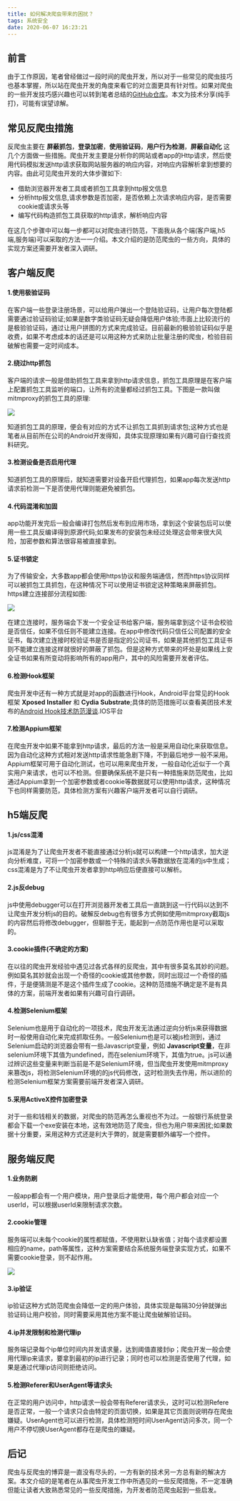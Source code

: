 ```yaml
---
title: 如何解决爬虫带来的困扰？
tags: 系统安全
date: 2020-06-07 16:23:21
---
```


## 前言

由于工作原因，笔者曾经做过一段时间的爬虫开发，所以对于一些常见的爬虫技巧也基本掌握，所以站在爬虫开发的角度来看它的对立面更具有针对性。如果对爬虫的一些开发技巧感兴趣也可以转到笔者总结的[GitHub仓库](https://github.com/zdg39/Z-Spider)。本文为技术分享(纯手打)，可能有误望谅解。

## 常见反爬虫措施

<!-- more -->

反爬虫主要在 **屏蔽抓包**，**登录加密**，**使用验证码**，**用户行为检测**，**屏蔽自动化** 这几个方面做一些措施。爬虫开发主要是分析你的网站或者app的Http请求，然后使用代码模拟发送http请求获取网站服务器的响应内容，对响应内容解析拿到想要的内容。由此可见爬虫开发的大体步骤如下:

- 借助浏览器开发者工具或者抓包工具拿到http报文信息
- 分析http报文信息,请求参数是否加密，是否依赖上次请求响应内容，是否需要cookie或请求头等
- 编写代码构造抓包工具获取的http请求，解析响应内容

在这几个步骤中可以每一步都可以对爬虫进行防范，下面我从各个端(客户端,h5端,服务端)可以采取的方法一一介绍。本文介绍的是防范爬虫的一些方向，具体的实现方案还需要开发者深入调研。

## 客户端反爬

#### 1.使用极验证码

在客户端一些登录注册场景，可以给用户弹出一个登陆验证码，让用户每次登陆都需要通过验证码验证;如果是数字类验证码无疑会降低用户体验;市面上比较流行的是极验验证码，通过让用户拼图的方式来完成验证。目前最新的极验验证码似乎是收费，如果不考虑成本的话还是可以用这种方式来防止批量注册的爬虫，检验目前破解也需要一定时间成本。

#### 2.绕过http抓包

客户端的请求一般是借助抓包工具来拿到http请求信息，抓包工具原理是在客户端上配置抓包工具监听的端口，让所有的流量都经过抓包工具。下图是一款叫做mitmproxy的抓包工具的原理:

![](/images/spider/mitmproxy.jpg)

知道抓包工具的原理，便会有对应的方式不让抓包工具抓到请求包;这种方式也是笔者从目前所在公司的Android开发得知，具体实现原理如果有兴趣可自行查找资料研究。

#### 3.检测设备是否启用代理

知道抓包工具的原理后，就知道需要对设备开启代理抓包，如果app每次发送http请求前检测一下是否使用代理则能避免被抓包。

#### 4.代码混淆和加固

app功能开发完后一般会编译打包然后发布到应用市场，拿到这个安装包后可以使用一些工具反编译得到原源代码;如果发布的安装包未经过处理这会带来很大风险，加密参数和算法很容易被直接拿到。

#### 5.证书锁定

为了传输安全，大多数app都会使用https协议和服务端通信，然而https协议同样可以被抓包工具抓包，在这种情况下可以使用证书锁定这种策略来屏蔽抓包。https建立连接部分流程如图:

![](/images/spider/ssl.png)

在建立连接时，服务端会下发一个安全证书给客户端，服务端拿到这个证书会校验是否信任，如果不信任则不能建立连接。在app中修改代码只信任公司配置的安全证书，每次建立连接时校验证书是否是指定的公司证书，如果是其他抓包工具证书则不能建立连接这样就很好的屏蔽了抓包。但是这种方式带来的坏处是如果线上安全证书如果有所变动将影响所有的app用户，其中的风险需要开发者评估。

#### 6.检测Hook框架

爬虫开发中还有一种方式就是对app的函数进行Hook，Android平台常见的Hook框架 **Xposed Installer** 和 **Cydia Substrate**;具体的防范措施可以查看美团技术发布的[Android Hook技术防范漫谈](https://tech.meituan.com/2018/02/02/android-anti-hooking.html).IOS平台

#### 7.检测Appium框架

在爬虫开发中如果不能拿到http请求，最后的方法一般是采用自动化来获取信息。因为自动化这种方式相对发送http请求性能急剧下降，不到最后地步一般不采用。Appium框架可用于自动化测试，也可以用来爬虫开发，一般自动化近似于一个真实用户来请求，也可以不检测。但要确保系统不是只有一种措施来防范爬虫，比如通过Appium拿到一个加密参数或者cookie等数据就可以使用http请求，这种情况下也同样需要防范，具体检测方案有兴趣客户端开发者可以自行调研。

## h5端反爬

#### 1.js/css混淆

js混淆是为了让爬虫开发者不能直接通过分析js就可以构建一个http请求，加大逆向分析难度，可将一个加密参数或一个特殊的请求头等数据放在混淆的js中生成；css混淆是为了不让爬虫开发者拿到http响应后便直接可以解析。

#### 2.js反debug

js中使用debugger可以在打开浏览器开发者工具后一直跳到这一行代码以达到不让爬虫开发分析js的目的。破解反debug也有很多方式例如使用mitmproxy截取js的内容然后将修改debugger，但聊胜于无，能起到一点防范作用也是可以采取的。

#### 3.cookie插件(不确定的方案)

在以往的爬虫开发经验中遇见过各式各样的反爬虫，其中有很多莫名其妙的问题。例如莫名其妙就会出现一个奇怪的cookie或其他参数，同时出现过一个奇怪的插件，于是便猜测是不是这个插件生成了cookie。这种防范措施不确定是不是有具体的方案，前端开发者如果有兴趣可自行调研。

#### 4.检测Selenium框架

Selenium也是用于自动化的一项技术，爬虫开发无法通过逆向分析js来获得数据时一般使用自动化来完成抓取任务。一般Selenium也是可以被js检测到，通过Selenium启动的浏览器会带有一些Javascript变量，例如 **Javascript变量**，在非selenium环境下其值为undefined，而在selenium环境下，其值为true。js可以通过辨识这些变量来判断当前是不是Selenium环境，但当爬虫开发使用mitmproxy来篡改js，将检测Selenium环境的的js代码修改，这时检测失去作用，所以进阶的检测Selenium框架方案需要前端开发者深入调研。

#### 5.采用ActiveX控件加密登录

对于一些和钱相关的数据，对爬虫的防范再怎么重视也不为过。一般银行系统登录都会下载一个exe安装在本地，这有效地防范了爬虫，但也为用户带来困扰;如果数据十分重要，采用这种方式还是利大于弊的，就是需要额外编写一个控件。

## 服务端反爬

#### 1.业务防刷

一般app都会有一个用户模块，用户登录后才能使用，每个用户都会对应一个userId，可以根据userId来限制请求次数。

#### 2.cookie管理

服务端可以未每个cookie的属性都赋值，不使用默认缺省值；对每个请求都设置相应的name，path等属性，这种方案需要结合系统服务端登录实现方式，如果不需要cookie登录，则不起作用。

![](/images/spider/cookie.jpg)

#### 3.ip验证

ip验证这种方式防范爬虫会降低一定的用户体验，具体实现是每隔30分钟就弹出验证码让用户校验，同时需要采用其他方案不能让爬虫破解验证码。

#### 4.ip并发限制和检测代理ip

服务端记录每个ip单位时间内并发请求量，达到阈值直接封ip；爬虫开发一般会使用代理ip来请求，要拿到最初的ip进行记录；同时也可以检测是否使用了代理，如果是通过代理ip访问则拒绝访问。

#### 5.检测Referer和UserAgent等请求头

在正常的用户访问中，http请求一般会带有Referer请求头，这时可以检测Refere是否正常，一般一个请求只会由特定的页面切换，如果是其它页面则说明存在爬虫嫌疑。UserAgent也可以进行检测，具体检测短时间UserAgent访问多次，同一个用户不停切换UserAgent都存在是爬虫的嫌疑。

## 后记

爬虫与反爬虫的博弈是一直没有尽头的，一方有新的技术另一方总有新的解决方案。本文介绍的是笔者在从事爬虫开发工作中所遇见的一些反爬措施，不一定准确但能让读者大致熟悉常见的一些反爬措施，为开发者防范爬虫起到一些启发。
